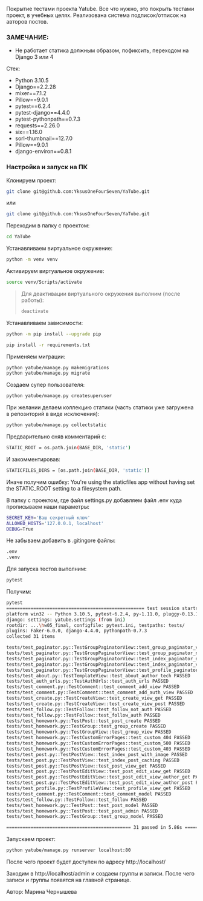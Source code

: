 Покрытие тестами проекта Yatube. Все что нужно, это покрыть тестами проект, в учебных целях. Реализована система подписок/отписок на авторов постов.

### **ЗАМЕЧАНИЕ**:
* Не работает статика должным образом, пофиксить, переходом на Django 3 или 4

Стек:

- Python 3.10.5
- Django==2.2.28
- mixer==7.1.2
- Pillow==9.0.1
- pytest==6.2.4
- pytest-django==4.4.0
- pytest-pythonpath==0.7.3
- requests==2.26.0
- six==1.16.0
- sorl-thumbnail==12.7.0
- Pillow==9.0.1
- django-environ==0.8.1

### Настройка и запуск на ПК

Клонируем проект:

```bash
git clone git@github.com:YksusOneFourSeven/YaTube.git
```

или

```bash
git clone git@github.com:YksusOneFourSeven/YaTube.git
```

Переходим в папку с проектом:

```bash
cd YaTube
```

Устанавливаем виртуальное окружение:

```bash
python -m venv venv
```

Активируем виртуальное окружение:

```bash
source venv/Scripts/activate
```

> Для деактивации виртуального окружения выполним (после работы):
> ```bash
> deactivate
> ```

Устанавливаем зависимости:

```bash
python -m pip install --upgrade pip
```
```bash
pip install -r requirements.txt
```

Применяем миграции:

```bash
python yatube/manage.py makemigrations
python yatube/manage.py migrate
```

Создаем супер пользователя:

```bash
python yatube/manage.py createsuperuser
```

При желании делаем коллекцию статики (часть статики уже загружена в репозиторий в виде исключения):

```bash
python yatube/manage.py collectstatic
```

Предварительно сняв комментарий с:
```bash
STATIC_ROOT = os.path.join(BASE_DIR, 'static')
```

И закомментировав: 
```bash
STATICFILES_DIRS = [os.path.join(BASE_DIR, 'static')]
```

Иначе получим ошибку: You're using the staticfiles app without having set the STATIC_ROOT setting to a filesystem path.

В папку с проектом, где файл settings.py добавляем файл .env куда прописываем наши параметры:

```bash
SECRET_KEY='Ваш секретный ключ'
ALLOWED_HOSTS='127.0.0.1, localhost'
DEBUG=True
```

Не забываем добавить в .gitingore файлы:

```bash
.env
.venv
```

Для запуска тестов выполним:

```bash
pytest
```

Получим:

```bash
pytest
=================================================== test session starts ===================================================
platform win32 -- Python 3.10.5, pytest-6.2.4, py-1.11.0, pluggy-0.13.1 -- ...\hw05_final\venv\Scripts\python.exe     
django: settings: yatube.settings (from ini)
rootdir: ...\hw05_final, configfile: pytest.ini, testpaths: tests/
plugins: Faker-6.0.0, django-4.4.0, pythonpath-0.7.3
collected 31 items

tests/test_paginator.py::TestGroupPaginatorView::test_group_paginator_view_get PASSED                                [  3%]
tests/test_paginator.py::TestGroupPaginatorView::test_group_paginator_not_in_context_view PASSED                     [  6%]
tests/test_paginator.py::TestGroupPaginatorView::test_index_paginator_not_in_view_context PASSED                     [  9%]
tests/test_paginator.py::TestGroupPaginatorView::test_index_paginator_view PASSED                                    [ 12%]
tests/test_paginator.py::TestGroupPaginatorView::test_profile_paginator_view PASSED                                  [ 16%]
tests/test_about.py::TestTemplateView::test_about_author_tech PASSED                                                 [ 19%] 
tests/test_auth_urls.py::TestAuthUrls::test_auth_urls PASSED                                                         [ 22%]
tests/test_comment.py::TestComment::test_comment_add_view PASSED                                                     [ 25%]
tests/test_comment.py::TestComment::test_comment_add_auth_view PASSED                                                [ 29%]
tests/test_create.py::TestCreateView::test_create_view_get PASSED                                                    [ 32%]
tests/test_create.py::TestCreateView::test_create_view_post PASSED                                                   [ 35%]
tests/test_follow.py::TestFollow::test_follow_not_auth PASSED                                                        [ 38%]
tests/test_follow.py::TestFollow::test_follow_auth PASSED                                                            [ 41%]
tests/test_homework.py::TestPost::test_post_create PASSED                                                            [ 45%]
tests/test_homework.py::TestGroup::test_group_create PASSED                                                          [ 48%]
tests/test_homework.py::TestGroupView::test_group_view PASSED                                                        [ 51%]
tests/test_homework.py::TestCustomErrorPages::test_custom_404 PASSED                                                 [ 54%]
tests/test_homework.py::TestCustomErrorPages::test_custom_500 PASSED                                                 [ 58%] 
tests/test_homework.py::TestCustomErrorPages::test_custom_403 PASSED                                                 [ 61%]
tests/test_post.py::TestPostView::test_index_post_with_image PASSED                                                  [ 64%]
tests/test_post.py::TestPostView::test_index_post_caching PASSED                                                     [ 67%]
tests/test_post.py::TestPostView::test_post_view_get PASSED                                                          [ 70%]
tests/test_post.py::TestPostEditView::test_post_edit_view_get PASSED                                                 [ 74%]
tests/test_post.py::TestPostEditView::test_post_edit_view_author_get PASSED                                          [ 77%]
tests/test_post.py::TestPostEditView::test_post_edit_view_author_post PASSED                                         [ 80%]
tests/test_profile.py::TestProfileView::test_profile_view_get PASSED                                                 [ 83%]
tests/test_comment.py::TestComment::test_comment_model PASSED                                                        [ 87%]
tests/test_follow.py::TestFollow::test_follow PASSED                                                                 [ 90%] 
tests/test_homework.py::TestPost::test_post_model PASSED                                                             [ 93%] 
tests/test_homework.py::TestPost::test_post_admin PASSED                                                             [ 96%] 
tests/test_homework.py::TestGroup::test_group_model PASSED                                                           [100%] 

============================================== 31 passed in 5.86s ==============================================
```

Запускаем проект:

```bash
python yatube/manage.py runserver localhost:80
```

После чего проект будет доступен по адресу http://localhost/

Заходим в http://localhost/admin и создаем группы и записи.
После чего записи и группы появятся на главной странице.

Автор: Марина Чернышева
